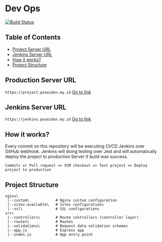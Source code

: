 # Dev Ops
[![Build Status](https://jenkins.poseidon.my.id/buildStatus/icon?job=devops-engineer)](https://jenkins.poseidon.my.id/job/devops-engineer/)

## Table of Contents
- [Project Server URL](#production-server-url)
- [Jenkins Server URL](#jenkins-server-url)
- [How it works?](#how-it-works)
- [Project Structure](#project-structure)

## Production Server URL
```https://project.poseidon.my.id``` [Go to link](https://project.poseidon.my.id)

## Jenkins Server URL
```https://jenkins.poseidon.my.id``` [Go to link](https://jenkins.poseidon.my.id)

## How it works?
Every commit on this repository will be executing CI/CD Jenkins over GitHub webhook. Jenkins will doing testing over Jest and will automatically deploy the project to production Server if build was success.
```
Commits or Pull request => SCM checkout => Test project => Deploy project to production
```

## Project Structure

```
nginx\
 |--custom\            # Nginx custom configuration
 |--sites-available\   # Sites configurations
 |--ssl\               # SSL configurations
src\
 |--controllers\       # Route controllers (controller layer)
 |--routes\            # Routes
 |--validations\       # Request data validation schemas
 |--app.js             # Express app
 |--index.js           # App entry point
```
